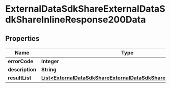 # ExternalDataSdkShareExternalDataSdkShareInlineResponse200Data

## Properties
Name | Type | Description | Notes
------------ | ------------- | ------------- | -------------
**errorCode** | **Integer** |  | 
**description** | **String** |  | 
**resultList** | [**List&lt;ExternalDataSdkShareExternalDataSdkShareExternalSdkShare&gt;**](ExternalDataSdkShareExternalDataSdkShareExternalSdkShare.md) |  |  [optional]
